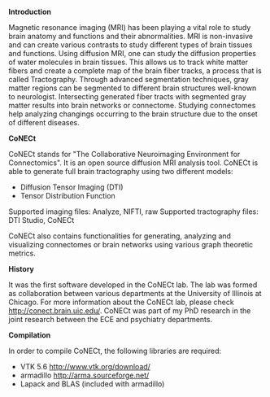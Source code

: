 **Introduction**

Magnetic resonance imaging (MRI) has been playing a vital role to study brain anatomy and functions and their abnormalities. MRI is non-invasive and can create various contrasts to study different types of brain tissues and functions. Using diffusion MRI, one can study the diffusion properties of water molecules in brain tissues. This allows us to track white matter fibers and create a complete map of the brain fiber tracks, a process that is called Tractography. Through advanced segmentation techniques, gray matter regions can be segmented to different brain structures well-known to neurologist. Intersecting generated fiber tracts with segmented gray matter results into brain networks or connectome. Studying connectomes help analyzing changings occurring to the brain structure due to the onset of different diseases.

**CoNECt**

CoNECt stands for "The Collaborative Neuroimaging Environment for Connectomics". It is an open source diffusion MRI analysis tool. CoNECt is able to generate full brain tractography using two different models:

* Diffusion Tensor Imaging (DTI)
* Tensor Distribution Function

Supported imaging files: Analyze, NIFTI, raw
Supported tractography files: DTI Studio, CoNECt

CoNECt also contains functionalities for generating, analyzing and visualizing connectomes or brain networks using various graph theoretic metrics.

**History**

It was the first software developed in the CoNECt lab. The lab was formed as collaboration between various departments at the University of Illinois at Chicago. For more information about the CoNECt lab, please check http://conect.brain.uic.edu/.
CoNECt was part of my PhD research in the joint research between the ECE and psychiatry departments.

**Compilation**

In order to compile CoNECt, the following libraries are required:
* VTK 5.6 <http://www.vtk.org/download/>
* armadillo <http://arma.sourceforge.net/>
* Lapack and BLAS (included with armadillo)
